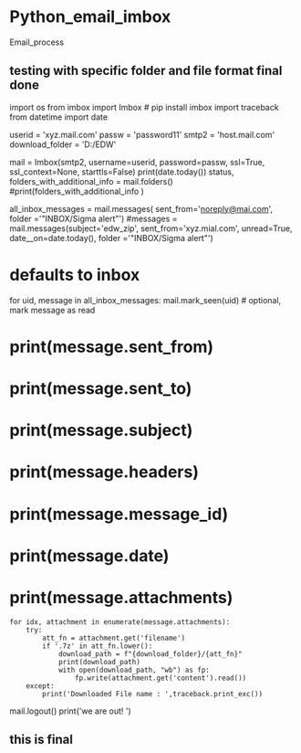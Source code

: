 # Python_email_imbox
Email_process
## testing with specific folder and file format final done

import os
from imbox import Imbox # pip install imbox
import traceback
from datetime import date



userid = 'xyz.mail.com'
passw = 'password11'
smtp2 = 'host.mail.com'
download_folder = 'D:/EDW'



mail = Imbox(smtp2, username=userid, password=passw, ssl=True, ssl_context=None, starttls=False)
print(date.today())
status, folders_with_additional_info = mail.folders()
#print(folders_with_additional_info )

all_inbox_messages = mail.messages( sent_from='noreply@mai.com', folder ='"INBOX/Sigma alert"')
#messages = mail.messages(subject='edw_zip', sent_from='xyz.mial.com', unread=True, date__on=date.today(), folder ='"INBOX/Sigma alert"') 
# defaults to inbox


for uid, message in all_inbox_messages:
    mail.mark_seen(uid) # optional, mark message as read
#     print(message.sent_from)
#     print(message.sent_to)
#     print(message.subject)
#     print(message.headers)
#     print(message.message_id)
#     print(message.date)

#     print(message.attachments)

    for idx, attachment in enumerate(message.attachments):
        try:
            att_fn = attachment.get('filename')
            if '.7z' in att_fn.lower():
                download_path = f"{download_folder}/{att_fn}"
                print(download_path)
                with open(download_path, "wb") as fp:
                    fp.write(attachment.get('content').read())
        except:
            print('Downloaded File name : ',traceback.print_exc())

mail.logout()
print('we are out! ')
## this is final
